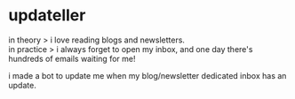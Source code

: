 # updateller

in theory > i love reading blogs and newsletters. <br>
in practice > i always forget to open my inbox, and one day there's hundreds of emails waiting for me!

i made a bot to update me when my blog/newsletter dedicated inbox has an update.
